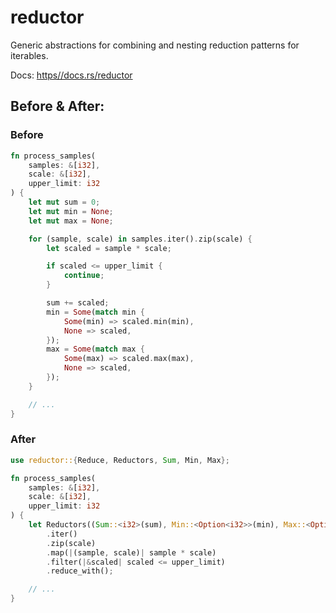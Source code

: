 # reductor

Generic abstractions for combining and nesting reduction patterns for iterables.

Docs: [https//docs.rs/reductor](https://docs.rs/reductor)

## Before & After:

### Before

```rust
fn process_samples(
    samples: &[i32],
    scale: &[i32],
    upper_limit: i32
) {
    let mut sum = 0;
    let mut min = None;
    let mut max = None;

    for (sample, scale) in samples.iter().zip(scale) {
        let scaled = sample * scale;

        if scaled <= upper_limit {
            continue;
        }

        sum += scaled;
        min = Some(match min {
            Some(min) => scaled.min(min),
            None => scaled,
        });
        max = Some(match max {
            Some(max) => scaled.max(max),
            None => scaled,
        });
    }

    // ...
}
```

### After

```rust
use reductor::{Reduce, Reductors, Sum, Min, Max};

fn process_samples(
    samples: &[i32],
    scale: &[i32],
    upper_limit: i32
) {
    let Reductors((Sum::<i32>(sum), Min::<Option<i32>>(min), Max::<Option<i32>>(max))) = samples
        .iter()
        .zip(scale)
        .map(|(sample, scale)| sample * scale)
        .filter(|&scaled| scaled <= upper_limit)
        .reduce_with();

    // ...
}
```

